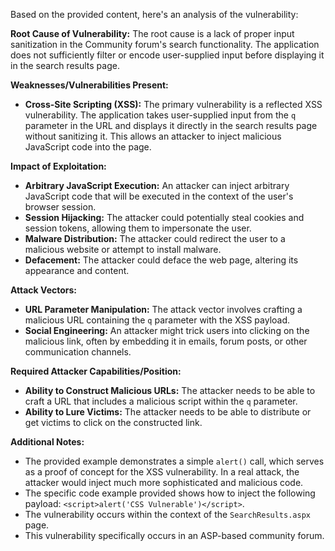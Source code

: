 Based on the provided content, here's an analysis of the vulnerability:

**Root Cause of Vulnerability:**
The root cause is a lack of proper input sanitization in the Community forum's search functionality. The application does not sufficiently filter or encode user-supplied input before displaying it in the search results page.

**Weaknesses/Vulnerabilities Present:**
- **Cross-Site Scripting (XSS):** The primary vulnerability is a reflected XSS vulnerability. The application takes user-supplied input from the `q` parameter in the URL and displays it directly in the search results page without sanitizing it. This allows an attacker to inject malicious JavaScript code into the page.

**Impact of Exploitation:**
- **Arbitrary JavaScript Execution:** An attacker can inject arbitrary JavaScript code that will be executed in the context of the user's browser session.
- **Session Hijacking:**  The attacker could potentially steal cookies and session tokens, allowing them to impersonate the user.
- **Malware Distribution:**  The attacker could redirect the user to a malicious website or attempt to install malware.
- **Defacement:**  The attacker could deface the web page, altering its appearance and content.

**Attack Vectors:**
- **URL Parameter Manipulation:** The attack vector involves crafting a malicious URL containing the `q` parameter with the XSS payload.
- **Social Engineering:** An attacker might trick users into clicking on the malicious link, often by embedding it in emails, forum posts, or other communication channels.

**Required Attacker Capabilities/Position:**
- **Ability to Construct Malicious URLs:** The attacker needs to be able to craft a URL that includes a malicious script within the `q` parameter.
- **Ability to Lure Victims:** The attacker needs to be able to distribute or get victims to click on the constructed link.

**Additional Notes:**
- The provided example demonstrates a simple `alert()` call, which serves as a proof of concept for the XSS vulnerability. In a real attack, the attacker would inject much more sophisticated and malicious code.
- The specific code example provided shows how to inject the following payload: `<script>alert('CSS Vulnerable')</script>`.
- The vulnerability occurs within the context of the `SearchResults.aspx` page.
- This vulnerability specifically occurs in an ASP-based community forum.